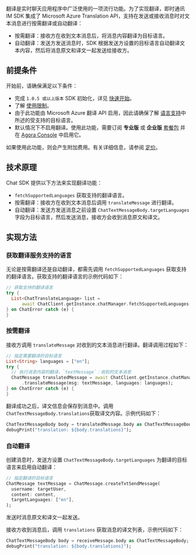 翻译是实时聊天应用程序中广泛使用的一项流行功能。为了实现翻译，即时通讯 IM SDK 集成了 Microsoft Azure Translation API，支持在发送或接收消息时对文本消息进行按需翻译或自动翻译：

- 按需翻译：接收方在收到文本消息后，将消息内容翻译为目标语言。
- 自动翻译：发送方发送消息时，SDK 根据发送方设置的目标语言自动翻译文本内容，然后将消息原文和译文一起发送给接收方。

## 前提条件

开始前，请确保满足以下条件：

- 完成 `1.0.5 或以上版本` SDK 初始化，详见 [快速开始](./agora_chat_get_started_flutter)。
- 了解 [使用限制](./agora_chat_limitation)。
- 由于此功能由 Microsoft Azure 翻译 API 启用，因此请确保了解 [语言支持](https://docs.microsoft.com/en-us/azure)中所述的受支持的目标语言。
- 默认情况下不启用翻译。使用此功能，需要订阅 **专业版** 或 **企业版** [套餐包](./agora_chat_pricing#管理套餐包) 并在 [Agora Console](https://console.agora.io/) 中启用它。

如果使用此功能，则会产生附加费用。有关详细信息，请参阅 [定价](./agora_chat_pricing)。

## 技术原理

Chat SDK 提供以下方法来实现翻译功能：

- `fetchSupportedLanguages` 获取支持的翻译语言。
- 按需翻译：接收方在收到文本消息后调用 `translateMessage` 进行翻译。
- 自动翻译：发送方发送消息之前设置 `ChatTextMessageBody.targetLanguages`字段为目标语言，然后发送消息，接收方会收到消息原文和译文。

## 实现方法

### 获取翻译服务支持的语言

无论是按需翻译还是自动翻译，都需先调用 `fetchSupportedLanguages` 获取支持的翻译语言。获取支持的翻译语言的示例代码如下：

```dart
// 获取支持的翻译语言
try {
  List<ChatTranslateLanguage> list =
      await ChatClient.getInstance.chatManager.fetchSupportedLanguages();
} on ChatError catch (e) {
}
```

### 按需翻译

接收方调用 `translateMessage` 对收到的文本消息进行翻译。翻译调用过程如下：

```dart
// 指定需要翻译的目标语言
List<String> languages = ["en"];
try {
  // 执行消息内容的翻译，`textMessage`：收到的文本消息
  ChatMessage translatedMessage = await ChatClient.getInstance.chatManager
      .translateMessage(msg: textMessage, languages: languages);
} on ChatError catch (e) {
}
```

翻译成功之后，译文信息会保存到消息中。调用 `ChatTextMessageBody.translations`获取译文内容。示例代码如下：

```dart
ChatTextMessageBody body = translatedMessage.body as ChatTextMessageBody;
debugPrint("translation: ${body.translations}");
```

### 自动翻译

创建消息时，发送方设置 `ChatTextMessageBody.targetLanguages` 为翻译的目标语言来启用自动翻译：

```dart
// 指定翻译的目标语言
ChatMessage textMessage = ChatMessage.createTxtSendMessage(
  username: targetUser,
  content: content,
  targetLanguages: ["en"],
);
```

发送时消息原文和译文一起发送。

接收方收到消息后，调用 `translations` 获取消息的译文列表，示例代码如下：

```dart
ChatTextMessageBody body = receiveMessage.body as ChatTextMessageBody;
debugPrint("translation: ${body.translations}");
```